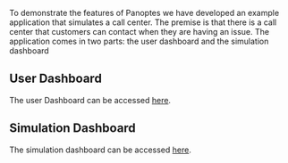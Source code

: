To demonstrate the features of Panoptes we have developed an example application that simulates a call center. The premise is that there is a call center that customers can contact when they are having an issue. The application comes in two parts: the user dashboard and the simulation dashboard

## User Dashboard
The user Dashboard can be accessed [here](https://ui.dashboard.callcentre.panoptes.betalab.rp.bt.com).

## Simulation Dashboard
The simulation dashboard can be accessed [here](https://ui.digitaltwin.callcentre.panoptes.betalab.rp.bt.com).
